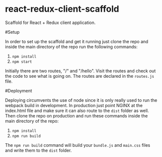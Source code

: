 # react-redux-client-scaffold
Scaffold for React + Redux client application.

#Setup

In order to set up the scaffold and get it running just clone the repo and inside the main directory of the repo run the following commands:

1. `npm install`
2. `npm start`

Initially there are two routes, "/" and "/hello". Visit the routes and check out the code to see what is going on. The routes are declared in the `routes.js` file.

#Deployment

Deploying circumvents the use of node since it is only really used to run the webpack build in development. In production just point NGINX at the index.html file and make sure it can also route to the `dist` folder as well. Then clone the repo on production and run these commands inside the main directory of the repo:

1. `npm install`
2. `npm run build`

The `npm run build` command will build your `bundle.js` and `main.css` files and write them to the `dist` folder.

